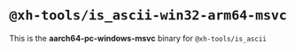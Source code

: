 # `@xh-tools/is_ascii-win32-arm64-msvc`

This is the **aarch64-pc-windows-msvc** binary for `@xh-tools/is_ascii`
